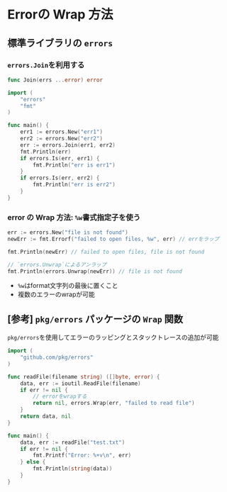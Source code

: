 # Errorの Wrap 方法

## 標準ライブラリの `errors`

### `errors.Join`を利用する

```go
func Join(errs ...error) error
```

```go
import (
    "errors"
    "fmt"
)

func main() {
    err1 := errors.New("err1")
    err2 := errors.New("err2")
    err := errors.Join(err1, err2)
    fmt.Println(err)
    if errors.Is(err, err1) {
        fmt.Println("err is err1")
    }
    if errors.Is(err, err2) {
        fmt.Println("err is err2")
    }
}
```

### error の Wrap 方法: `%w`書式指定子を使う

```go
err := errors.New("file is not found")
newErr := fmt.Errorf("failed to open files, %w", err) // errをラップ

fmt.Println(newErr) // failed to open files, file is not found

// `errors.Unwrap`によるアンラップ
fmt.Println(errors.Unwrap(newErr)) // file is not found
```

- `%w`はformat文字列の最後に置くこと
- 複数のエラーのwrapが可能

## [参考] `pkg/errors` パッケージの `Wrap` 関数

`pkg/errors`を使用してエラーのラッピングとスタックトレースの追加が可能

```go
import (
    "github.com/pkg/errors"
)

func readFile(filename string) ([]byte, error) {
    data, err := ioutil.ReadFile(filename)
    if err != nil {
        // errorをwrapする
        return nil, errors.Wrap(err, "failed to read file")
    }
    return data, nil
}

func main() {
    data, err := readFile("test.txt")
    if err != nil {
        fmt.Printf("Error: %+v\n", err)
    } else {
        fmt.Println(string(data))
    }
}
```
